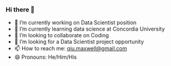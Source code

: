 ### Hi there 👋
- 🔭 I’m currently working on Data Scientist position
- 🌱 I’m currently learning data science at Concordia University
- 👯 I’m looking to collaborate on Coding
- 🤔 I’m looking for a Data Scientist project opportunity
- 📫 How to reach me: qiu.maxwell@gmail.com
- 😄 Pronouns: He/Him/His
<!--
**maxwellqiu/maxwellqiu** is a ✨ _special_ ✨ repository because its `README.md` (this file) appears on your GitHub profile.

Here are some ideas to get you started:

- 🔭 I’m currently working on ...
- 🌱 I’m currently learning ...
- 👯 I’m looking to collaborate on ...
- 🤔 I’m looking for help with ...
- 💬 Ask me about ...
- 📫 How to reach me: ...
- 😄 Pronouns: ...
- ⚡ Fun fact: ...
-->
